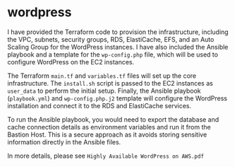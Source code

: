 # wordpress
I have provided the Terraform code to provision the infrastructure, including the VPC, subnets, security groups, RDS, ElastiCache, EFS, and an Auto Scaling Group for the WordPress instances. I have also included the Ansible playbook and a template for the `wp-config.php` file, which will be used to configure WordPress on the EC2 instances.

The Terraform `main.tf` and `variables.tf` files will set up the core infrastructure. The `install.sh` script is passed to the EC2 instances as `user_data` to perform the initial setup. Finally, the Ansible playbook (`playbook.yml`) and `wp-config.php.j2` template will configure the WordPress installation and connect it to the RDS and ElastiCache services.

To run the Ansible playbook, you would need to export the database and cache connection details as environment variables and run it from the Bastion Host. This is a secure approach as it avoids storing sensitive information directly in the Ansible files.

In more details, please see `Highly Available WordPress on AWS.pdf`
